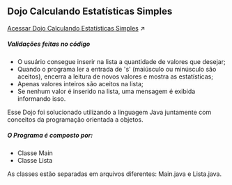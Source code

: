 ## Dojo Calculando Estatísticas Simples

[Acessar Dojo Calculando Estatísticas Simples](https://dojopuzzles.com/problems/calculando-estatisticas-simples/) :arrow_upper_right:

##### Validações feitas no código

- O usuário consegue inserir na lista a quantidade de valores que desejar;
- Quando o programa ler a entrada de 's' (maiúsculo ou minúsculo são aceitos), encerra a leitura de novos valores e mostra as estatísticas;
- Apenas valores inteiros são aceitos na lista;
- Se nenhum valor é inserido na lista, uma mensagem é exibida informando isso.

Esse Dojo foi solucionado utilizando a linguagem Java juntamente com conceitos da programação orientada a objetos.

##### O Programa é composto por:
- Classe Main
- Classe Lista

As classes estão separadas em arquivos diferentes: Main.java e Lista.java.